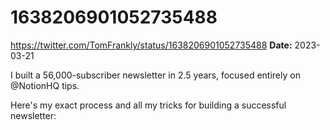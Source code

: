# 1638206901052735488
https://twitter.com/TomFrankly/status/1638206901052735488
**Date:** 2023-03-21

I built a 56,000-subscriber newsletter in 2.5 years, focused entirely on @NotionHQ tips.

Here's my exact process and all my tricks for building a successful newsletter:
